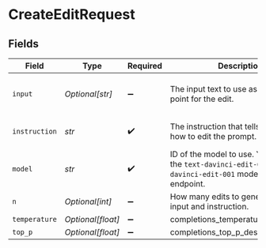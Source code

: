 # CreateEditRequest


## Fields

| Field                                                                                                                | Type                                                                                                                 | Required                                                                                                             | Description                                                                                                          | Example                                                                                                              |
| -------------------------------------------------------------------------------------------------------------------- | -------------------------------------------------------------------------------------------------------------------- | -------------------------------------------------------------------------------------------------------------------- | -------------------------------------------------------------------------------------------------------------------- | -------------------------------------------------------------------------------------------------------------------- |
| `input`                                                                                                              | *Optional[str]*                                                                                                      | :heavy_minus_sign:                                                                                                   | The input text to use as a starting point for the edit.                                                              | What day of the wek is it?                                                                                           |
| `instruction`                                                                                                        | *str*                                                                                                                | :heavy_check_mark:                                                                                                   | The instruction that tells the model how to edit the prompt.                                                         | Fix the spelling mistakes.                                                                                           |
| `model`                                                                                                              | *str*                                                                                                                | :heavy_check_mark:                                                                                                   | ID of the model to use. You can use the `text-davinci-edit-001` or `code-davinci-edit-001` model with this endpoint. |                                                                                                                      |
| `n`                                                                                                                  | *Optional[int]*                                                                                                      | :heavy_minus_sign:                                                                                                   | How many edits to generate for the input and instruction.                                                            | 1                                                                                                                    |
| `temperature`                                                                                                        | *Optional[float]*                                                                                                    | :heavy_minus_sign:                                                                                                   | completions_temperature_description                                                                                  | 1                                                                                                                    |
| `top_p`                                                                                                              | *Optional[float]*                                                                                                    | :heavy_minus_sign:                                                                                                   | completions_top_p_description                                                                                        | 1                                                                                                                    |